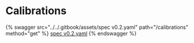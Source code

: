 # Calibrations

{% swagger src="../../.gitbook/assets/spec v0.2.yaml" path="/calibrations" method="get" %}
[spec v0.2.yaml](<../../.gitbook/assets/spec v0.2.yaml>)
{% endswagger %}
